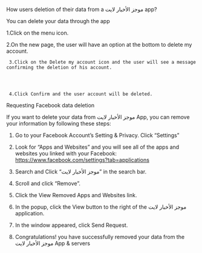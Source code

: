   How users deletion of their data from a  موجز الأخبار لايت app?

 You can delete your data through the app

1.Click on the menu icon.




   2.On the new page, the user will have an option at the bottom to delete my account.
 



     3.Click on the Delete my account icon and the user will see a message confirming the deletion of his account.




     4.Click Confirm and the user account will be deleted.



Requesting Facebook data deletion

If you want to delete your data from موجز الأخبار لايت App, you can remove your information by following these steps:

1. Go to your Facebook Account’s Setting & Privacy. Click “Settings”

2. Look for “Apps and Websites” and you will see all of the apps and websites you linked with your Facebook: https://www.facebook.com/settings?tab=applications

3. Search and Click “موجز الأخبار لايت” in the search bar.

4. Scroll and click “Remove”.

5. Click the View Removed Apps and Websites link.

6. In the popup, click the View button to the right of the موجز الأخبار لايت application.

7. In the window appeared, click Send Request.

8. Congratulations! you have successfully removed your data from the  موجز الأخبار لايت App & servers

 
